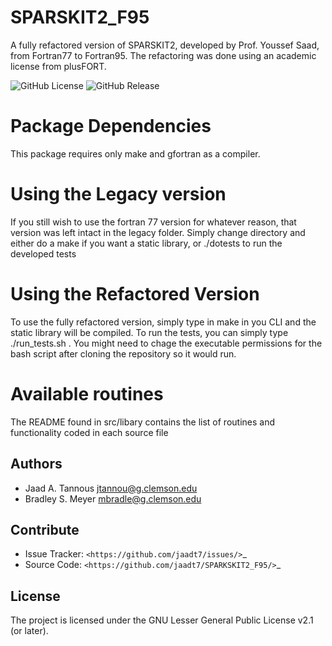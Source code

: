 # SPARSKIT2_F95
A fully refactored version of SPARSKIT2, developed by Prof. Youssef Saad, from Fortran77 to Fortran95. The refactoring was done using an academic license from plusFORT.

![GitHub License](https://img.shields.io/github/license/jaadt7/SPARSKIT2_F95) ![GitHub Release](https://img.shields.io/github/v/release/jaadt7/SPARSKIT2_F95)

# Package Dependencies
This package requires only make and gfortran as a compiler.

# Using the Legacy version
If you still wish to use the fortran 77 version for whatever reason, that version was left intact in the legacy folder. Simply change directory and either do a make if you want 
a static library, or ./dotests to run the developed tests

# Using the Refactored Version
To use the fully refactored version, simply type in make in you CLI and the static library will be compiled. To run the tests, you can simply type ./run_tests.sh . You might need to chage
the executable permissions for the bash script after cloning the repository so it would run.

# Available routines
The README found in src/libary contains the list of routines and functionality coded in each source file

Authors
-------

- Jaad A. Tannous <jtannou@g.clemson.edu>
- Bradley S. Meyer <mbradle@g.clemson.edu>

Contribute
----------

- Issue Tracker: `<https://github.com/jaadt7/issues/>`_
- Source Code: `<https://github.com/jaadt7/SPARKSKIT2_F95/>`_

License
-------

The project is licensed under the GNU Lesser General Public License v2.1 (or later).
